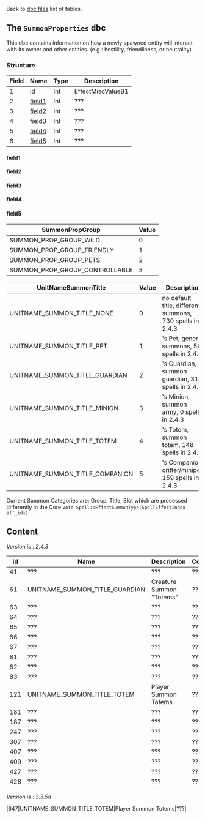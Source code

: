 Back to [dbc files](dbc_files) list of tables.

## The `SummonProperties` dbc

This dbc contains information on how a newly spawned entity will interact with its owner and other entities. (e.g.: hostility, friendliness, or neutrality)

### Structure

| Field| Name| Type| Description|
| ---| ---| ---| ---|
|1|id|Int|EffectMiscValueB1|
|2|[field1](cmangos/issues/wiki/SummonProperties.dbc#field1)|Int|???|
|3|[field2](cmangos/issues/wiki/SummonProperties.dbc#field2)|Int|???|
|4|[field3](cmangos/issues/wiki/SummonProperties.dbc#field3)|Int|???|
|5|[field4](cmangos/issues/wiki/SummonProperties.dbc#field4)|Int|???|
|6|[field5](cmangos/issues/wiki/SummonProperties.dbc#field5)|Int|???|

#### field1

#### field2

#### field3

#### field4

#### field5

| SummonPropGroup| Value|
| ---| ---|
|SUMMON_PROP_GROUP_WILD|0|
|SUMMON_PROP_GROUP_FRIENDLY|1|
|SUMMON_PROP_GROUP_PETS|2|
|SUMMON_PROP_GROUP_CONTROLLABLE|3|

| UnitNameSummonTitle| Value| Description
| ---| ---| ---|
|UNITNAME_SUMMON_TITLE_NONE|0|no default title, different summons, 730 spells in 2.4.3|
|UNITNAME_SUMMON_TITLE_PET|1|'s Pet, generic summons, 59 spells in 2.4.3|
|UNITNAME_SUMMON_TITLE_GUARDIAN|2|'s Guardian, summon guardian, 311 spells in 2.4.3
|UNITNAME_SUMMON_TITLE_MINION|3|'s Minion, summon army, 0 spells in 2.4.3|
|UNITNAME_SUMMON_TITLE_TOTEM|4|'s Totem, summon totem, 148 spells in 2.4.3|
|UNITNAME_SUMMON_TITLE_COMPANION|5|'s Companion, critter/minipet, 159 spells in 2.4.3|

Current Summon Categories are: Group, Title, Slot which are processed differently in the Core `void Spell::EffectSummonType(SpellEffectIndex eff_idx)`

## Content

*Version is : 2.4.3*

| id| Name| Description| Comment|
| ---| ---| ---| ---|
|41|???|???|???|
|61|UNITNAME_SUMMON_TITLE_GUARDIAN|Creature Summon "Totems"|???|
|63|???|???|???|
|64|???|???|???|
|65|???|???|???|
|66|???|???|???|
|67|???|???|???|
|81|???|???|???|
|82|???|???|???|
|83|???|???|???|
|121|UNITNAME_SUMMON_TITLE_TOTEM|Player Summon Totems|???|
|181|???|???|???|
|187|???|???|???|
|247|???|???|???|
|307|???|???|???|
|407|???|???|???|
|409|???|???|???|
|427|???|???|???|
|428|???|???|???|

*Version is : 3.3.5a*

|647|UNITNAME_SUMMON_TITLE_TOTEM|Player Summon Totems|???|